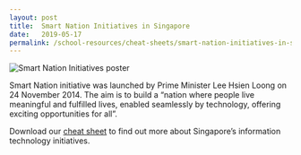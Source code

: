 ```yaml
---
layout: post
title:  Smart Nation Initiatives in Singapore
date:   2019-05-17
permalink: /school-resources/cheat-sheets/smart-nation-initiatives-in-sg
---
```


![Smart Nation Initiatives poster](/images/NLB_Cheatsheet_SmartNationInitiatives-1-1050x613.png)

Smart Nation initiative was launched by Prime Minister Lee Hsien Loong on 24 November 2014. The aim is to build a “nation where people live meaningful and fulfilled lives, enabled seamlessly by technology, offering exciting opportunities for all”.

Download our [cheat sheet](/document/NLB_Cheatsheet_SmartNation.pdf) to find out more about Singapore’s information technology initiatives.